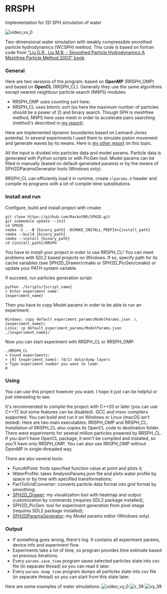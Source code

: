 # RRSPH
Implementation for 2D SPH simulation of water

![video_vx_0](https://user-images.githubusercontent.com/60754292/225715442-05b63d00-a091-4c36-adef-35da8d234468.gif)

Two-dimensional water simulation with weakly compressible smoothed particle hydrodynamics (WCSPH) method. This code is based on fortran code from ["Liu G.R., Liu M.B. - Smoothed Particle Hydrodynamics A Meshfree Particle Method 2003" book](https://www.worldscientific.com/worldscibooks/10.1142/5340).

### General
Here are two versions of the program: based on **OpenMP** (RRSPH_OMP) and based on **OpenCL** (RRSPH_CL). 
Generally they use the same algorithms except nearest neighbour particle search (NNPS) modules:
- RRSPH_OMP uses counting sort here;
- RRSPH_CL uses bitonic sort (so here the maximum number of particles should be a power of 2) and binary search.
Though SPH is meshfree method, NNPS here uses mesh in order to accelerate pairs searching (method's described in [my report](https://github.com/RackotRR/SPH2D/files/10994545/_._2021_._._._.pdf)).

Here are implemented dynamic boundaries based on Lennard-Jones potential. In several experiments I used them to simulate piston movement and generate waves by its means. Here is [my other report](https://github.com/RackotRR/SPH2D/files/10994558/_._2022_._._._._._._.pdf) on this topic.

All the input is divided into particles data and model params. Particle data is generated with Python scripts or with PicGen tool. Model params can be filled in manually (based on default-generated params) or by the means of SPH2DParamsGenerator tools (Windows only). 

RRSPH_CL can efficiently load it in runtime, create `clparams.h` header and compile its programs with a lot of compile-time substitutions. 

### Install and run

Configure, build and install project with cmake:

```
git clone https://github.com/RackotRR/SPH2D.git
git submodule update --init
cd SPH2D
cmake -S . -B {binary_path} -DCMAKE_INSTALL_PREFIX={install_path}
cmake --build {binary_path}
cmake --install {binary_path}
cd {install_path}/RRSPH
```

You have to install your project in order to use RRSPH_CL!
You can meet problems with SDL2 based projects on Windows. If so, specify path for its cache variables (see SPH2D_Drawer/cmake or SPH2D_PicGen/cmake) or update your PATH system variable.

If succeed, run particles generation script:

```
python ./Scripts/{script_name}
> Enter experiment name:
{experiment_name}
```

Then you have to copy Model params in order to be able to run an experiment:

```
Windows: copy default_experiment_params\ModelParams.json .\{experiment_name}\
Linux: cp default_experiment_params/ModelParams.json ./{experiment_name}/
```

Now you can start experiment with RRSPH_CL or RRSPH_OMP:
```
./RRSPH_CL
> Found experiments:
> [0] {experiment_name}: (0/1) data/dump layers
> Type experiment number you want to load:
0
```

### Using
You can use this project however you want. I hope it just can be helpful or just interesting to see.

It's recommended to compile the project with C++20 or later (you can use C++17, but some features can be disabled). GCC and msvc compilers supported. You can build and run it on Windows or Linux (macOS isn't tested).
Here are two main executables: RRSPH_OMP and RRSPH_CL. Installation of RRSPH_CL also copies its OpenCL code to destination folder.
There were experiments for several million particles powered by RRSPH_CL.
If you don't have OpenCL package, it won't be compiled and installed, so you'll have only RRSPH_OMP. You can also use RRSPH_OMP without OpenMP in single-threaded way.

There are also several tools: 
- FuncAtPoint: finds specified function value at point and plots it;
- WaterProfile: takes AnalysisParams.json file and plots water profile by space or by time with specified transformations;
- PartToGridConverter: converts particle data format into grid format by smoothing;
- [SPH2D_Drawer](https://github.com/RackotRR/SPH2D_Drawer): my visualization tool with heatmap and output customization by commands (requires SDL2 package installed);
- SPH2D_PicGen: tool for experiment generation from pixel image (requires SDL2 package installed);
- [SPH2DParamsGenerator](https://github.com/RackotRR/SPH2DParamsGenerator): my Model params editor (Windows only).

### Output
- If something goes wrong, there's log. It contains all experiment params, device info and experiment flow.
- Experiments take a lot of time, so program provides time estimate based on previous iterations.
- Every `params.save_time` program saves selected particles state into csv file (in separate thread) so you can read it later.
- Every `params.dump_time` program dumps all particles state into csv file (in separate thread) so you can start from this state later.

Here are some examples of water simulations:
![video_vy_0](https://user-images.githubusercontent.com/60754292/225718496-eba40340-dff1-415e-94d0-2c0ef6b56693.gif)
![r_39](https://user-images.githubusercontent.com/60754292/225718440-62defc68-e626-4ef6-8eb2-ceebafcd79b2.png)
![vy_39](https://user-images.githubusercontent.com/60754292/225718463-5491cd74-7171-4de0-bb5f-23520666eebb.png)
